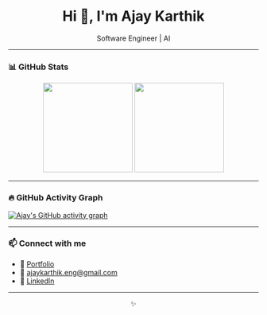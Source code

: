 <h1 align="center">Hi 👋, I'm Ajay Karthik</h1>
<p align="center"> Software Engineer | AI </p>

---

### 📊 GitHub Stats

<p align="center">
  <img src="https://github-readme-stats.vercel.app/api?username=ajaykarthik-t&show_icons=true&theme=github_dark&count_private=true" height="180" />
  <img src="https://github-readme-stats.vercel.app/api/top-langs/?username=ajaykarthik-t&layout=compact&theme=github_dark&hide=jupyter%20notebook" height="180" />
</p>

---

### 🔥 GitHub Activity Graph

[![Ajay's GitHub activity graph](https://github-readme-activity-graph.vercel.app/graph?username=ajaykarthik-t&theme=github-dark)](https://github.com/ajaykarthik-t)

---


### 📫 Connect with me

- 💼 [Portfolio](https://innoprojects.tech)
- 📧 ajaykarthik.eng@gmail.com
- 🔗 [LinkedIn](https://www.linkedin.com/in/ajaykarthik-t)

---

<p align="center">✨</p>
